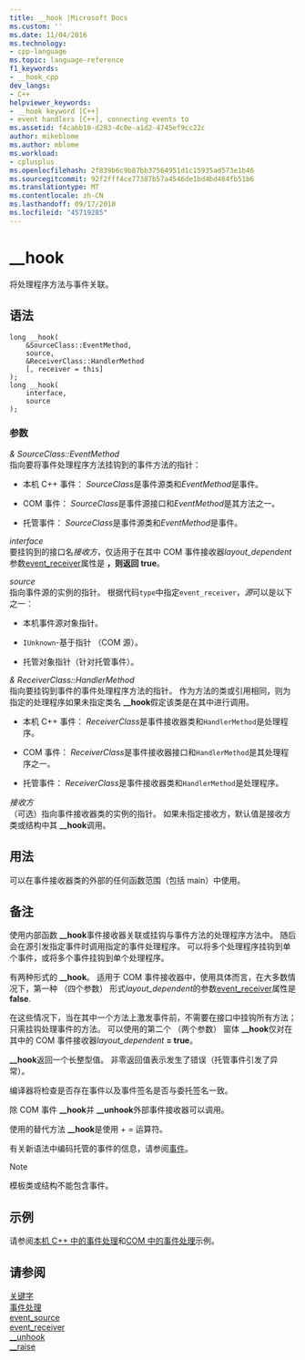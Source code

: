 ```yaml
---
title: __hook |Microsoft Docs
ms.custom: ''
ms.date: 11/04/2016
ms.technology:
- cpp-language
ms.topic: language-reference
f1_keywords:
- __hook_cpp
dev_langs:
- C++
helpviewer_keywords:
- __hook keyword [C++]
- event handlers [C++], connecting events to
ms.assetid: f4cabb10-d293-4c0e-a1d2-4745ef9cc22c
author: mikeblome
ms.author: mblome
ms.workload:
- cplusplus
ms.openlocfilehash: 2f839b6c9b87bb37564951d1c15935ad573e1b46
ms.sourcegitcommit: 92f2fff4ce77387b57a4546de1bd4bd464fb51b6
ms.translationtype: MT
ms.contentlocale: zh-CN
ms.lasthandoff: 09/17/2018
ms.locfileid: "45719285"
---
```

# <a name="hook"></a>__hook

将处理程序方法与事件关联。

## <a name="syntax"></a>语法

```
long __hook(
    &SourceClass::EventMethod,
    source,
    &ReceiverClass::HandlerMethod
    [, receiver = this]
);
long __hook(
    interface,
    source
);
```

### <a name="parameters"></a>参数

*& SourceClass::EventMethod*<br/>
指向要将事件处理程序方法挂钩到的事件方法的指针：

- 本机 C++ 事件： *SourceClass*是事件源类和*EventMethod*是事件。

- COM 事件： *SourceClass*是事件源接口和*EventMethod*是其方法之一。

- 托管事件： *SourceClass*是事件源类和*EventMethod*是事件。

*interface*<br/>
要挂钩到的接口名*接收方*，仅适用于在其中 COM 事件接收器*layout_dependent*参数[event_receiver](../windows/event-receiver.md)属性是 **，则返回 true**。

*source*<br/>
指向事件源的实例的指针。 根据代码`type`中指定`event_receiver`，*源*可以是以下之一：

- 本机事件源对象指针。

- `IUnknown`-基于指针 （COM 源）。

- 托管对象指针（针对托管事件）。

*& ReceiverClass::HandlerMethod*<br/>
指向要挂钩到事件的事件处理程序方法的指针。 作为方法的类或引用相同，则为指定的处理程序如果未指定类名 **__hook**假定该类是在其中进行调用。

- 本机 C++ 事件： *ReceiverClass*是事件接收器类和`HandlerMethod`是处理程序。

- COM 事件： *ReceiverClass*是事件接收器接口和`HandlerMethod`是其处理程序之一。

- 托管事件： *ReceiverClass*是事件接收器类和`HandlerMethod`是处理程序。

*接收方*<br/>
（可选）指向事件接收器类的实例的指针。 如果未指定接收方，默认值是接收方类或结构中其 **__hook**调用。

## <a name="usage"></a>用法

可以在事件接收器类的外部的任何函数范围（包括 main）中使用。

## <a name="remarks"></a>备注

使用内部函数 **__hook**事件接收器关联或挂钩与事件方法的处理程序方法中。 随后会在源引发指定事件时调用指定的事件处理程序。 可以将多个处理程序挂钩到单个事件，或将多个事件挂钩到单个处理程序。

有两种形式的 **__hook**。 适用于 COM 事件接收器中，使用具体而言，在大多数情况下，第一种 （四个参数） 形式*layout_dependent*的参数[event_receiver](../windows/event-receiver.md)属性是**false**.

在这些情况下，当在其中一个方法上激发事件前，不需要在接口中挂钩所有方法；只需挂钩处理事件的方法。 可以使用的第二个 （两个参数） 窗体 **__hook**仅对在其中的 COM 事件接收器*layout_dependent* **= true**。

**__hook**返回一个长整型值。 非零返回值表示发生了错误（托管事件引发了异常）。

编译器将检查是否存在事件以及事件签名是否与委托签名一致。

除 COM 事件 **__hook**并 **__unhook**外部事件接收器可以调用。

使用的替代方法 **__hook**是使用 + = 运算符。

有关新语法中编码托管的事件的信息，请参阅[事件](../windows/event-cpp-component-extensions.md)。

> [!NOTE]
> 模板类或结构不能包含事件。

## <a name="example"></a>示例

请参阅[本机 C++ 中的事件处理](../cpp/event-handling-in-native-cpp.md)和[COM 中的事件处理](../cpp/event-handling-in-com.md)示例。

## <a name="see-also"></a>请参阅

[关键字](../cpp/keywords-cpp.md)<br/>
[事件处理](../cpp/event-handling.md)<br/>
[event_source](../windows/event-source.md)<br/>
[event_receiver](../windows/event-receiver.md)<br/>
[__unhook](../cpp/unhook.md)<br/>
[__raise](../cpp/raise.md)<br/>
